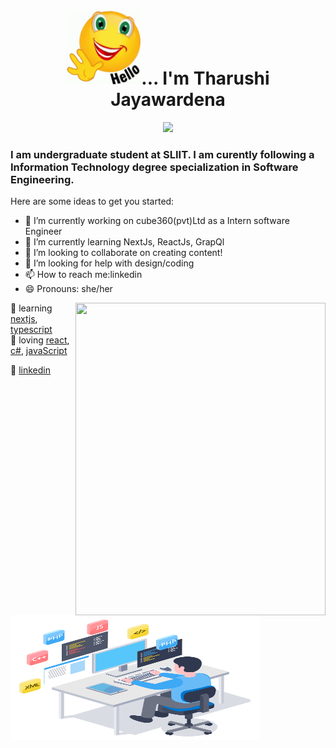 ### <h1 align="center"><img src="https://github.com/TharuJayawardena/TharuJayawardena/blob/main/emoji-emoticon.gif" height="120px" width="120px" >...  I'm Tharushi Jayawardena</h1>

<!-- Typing SVG by DenverCoder1 - https://github.com/DenverCoder1/readme-typing-svg -->
<p align="center">
<!--   <a href="https://github.com/DenverCoder1/readme-typing-svg"> -->
    <img src="https://readme-typing-svg.herokuapp.com?color=E22FE4&width=380&height=45&lines=Open-Source+Enthusiast;Learning+In+Public;Empowering+Others;Nice+To+Meet+You+...&center=true"></a>

</p>

### I am undergraduate student at SLIIT. I am curently following a Information Technology degree specialization in Software Engineering.

Here are some ideas to get you started:

- 🔭 I’m currently working on cube360(pvt)Ltd as a Intern software Engineer
- 🌱 I’m currently learning NextJs, ReactJs, GrapQl
- 👯 I’m looking to collaborate on creating content!
- 🤔 I’m looking for help with design/coding
- 📫 How to reach me:linkedin
- 😄 Pronouns: she/her
<img align= "right" width="400" height="500"  src="[https://github.com/TharuJayawardena/TharuJayawardena/blob/main/about-us.gif](https://github.com/TharuJayawardena/TharuJayawardena/blob/main/design-uiux-services.gif)"/>

 
🧠 learning [nextjs][next], [typescript][typescript]  
💜 loving [react][react], [c#][c#], [javaScript][javaScript]


👔 [linkedin][linkedin]


[react]: http://reactjs.org
[next]: https://nextjs.org
[c#]: https://www.javatpoint.com/c-sharp-tutorial
[javaScript]: https://developer.mozilla.org/en-US/docs/Web/JavaScript
[typescript]: https://www.typescriptlang.org/docs/
[linkedin]: https://www.linkedin.com/in/tharushijayawardena/

<p><img align="center" width="400" height="200" src="https://github.com/TharuJayawardena/TharuJayawardena/blob/main/design-uiux-services.gif" /> 

